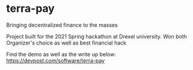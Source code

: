 # terra-pay
Bringing decentralized finance to the masses

Project built for the 2021 Spring hackathon at Drexel university. 
Won both Organizer's choice as well as best financial hack

Find the demo as well as the write up below:
https://devpost.com/software/terra-pay

